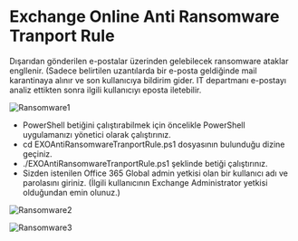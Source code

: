 # Exchange Online Anti Ransomware Tranport Rule
Dışarıdan gönderilen e-postalar üzerinden gelebilecek ransomware ataklar engllenir.  (Sadece belirtilen uzantılarda bir e-posta geldiğinde mail  karantinaya alınır ve son kullanıcıya bildirim gider. IT departmanı e-postayı analiz ettikten sonra ilgili kullanıcıyı eposta iletebilir.

![Ransomware1](https://user-images.githubusercontent.com/53214224/161774054-77ca36f3-8748-4254-a8e9-e54b3a6732ca.png)

- PowerShell betiğini çalıştırabilmek için öncelikle PowerShell uygulamanızı yönetici olarak çalıştırınız.
- cd EXOAntiRansomwareTranportRule.ps1 dosyasının bulunduğu dizine geçiniz.
- ./EXOAntiRansomwareTranportRule.ps1 şeklinde betiği çalıştırınız.
- Sizden istenilen Office 365 Global admin yetkisi olan bir kullanıcı adı ve parolasını giriniz. (İlgili kullanıcının Exchange Administrator yetkisi olduğundan emin olunuz.)

![Ransomware2](https://user-images.githubusercontent.com/53214224/161774903-805bc720-c063-4e93-9b48-dd6bc804f373.png)


![Ransomware3](https://user-images.githubusercontent.com/53214224/161775194-04c5f6cd-43ba-448b-827e-1c60500a8976.png)
